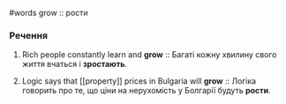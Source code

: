 #words 
grow :: рости
<!--SR:!2022-11-20,12,250-->
### Речення
1. Rich people constantly learn and **grow** :: Багаті кожну хвилину свого життя вчаться і **зростають**.
<!--SR:!2022-11-06,3,250-->
2. Logic says that [[property]] prices in Bulgaria will **grow** :: Логіка говорить про те, що ціни на нерухомість у Болгарії будуть **рости**.
<!--SR:!2022-11-06,3,250-->